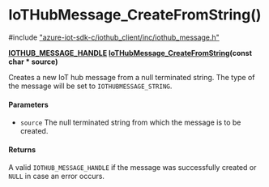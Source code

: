 # IoTHubMessage_CreateFromString()

\#include ["azure-iot-sdk-c/iothub_client/inc/iothub_message.h"](../iot-c-ref-iothub-message-h.md)  

**[IOTHUB_MESSAGE_HANDLE](#iothub__message_8h_1a98782b8f57e3f751b4f0196de946432c) [IoTHubMessage_CreateFromString](#iothub__message_8h_1a8b44199b87bd177d1a85671faef657db)(const char * source)**

Creates a new IoT hub message from a null terminated string. The type of the message will be set to `IOTHUBMESSAGE_STRING`.

#### Parameters
* `source` The null terminated string from which the message is to be created.

#### Returns
A valid `IOTHUB_MESSAGE_HANDLE` if the message was successfully created or `NULL` in case an error occurs.

